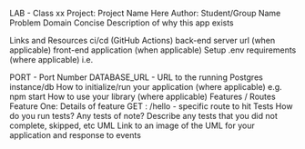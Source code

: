 LAB - Class xx
Project: Project Name Here
Author: Student/Group Name
Problem Domain
Concise Description of why this app exists

Links and Resources
ci/cd (GitHub Actions)
back-end server url (when applicable)
front-end application (when applicable)
Setup
.env requirements (where applicable)
i.e.

PORT - Port Number
DATABASE_URL - URL to the running Postgres instance/db
How to initialize/run your application (where applicable)
e.g. npm start
How to use your library (where applicable)
Features / Routes
Feature One: Details of feature
GET : /hello - specific route to hit
Tests
How do you run tests?
Any tests of note?
Describe any tests that you did not complete, skipped, etc
UML
Link to an image of the UML for your application and response to events